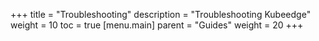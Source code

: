+++
title = "Troubleshooting"
description = "Troubleshooting Kubeedge"
weight = 10
toc = true
[menu.main]
  parent = "Guides"
  weight = 20
+++
